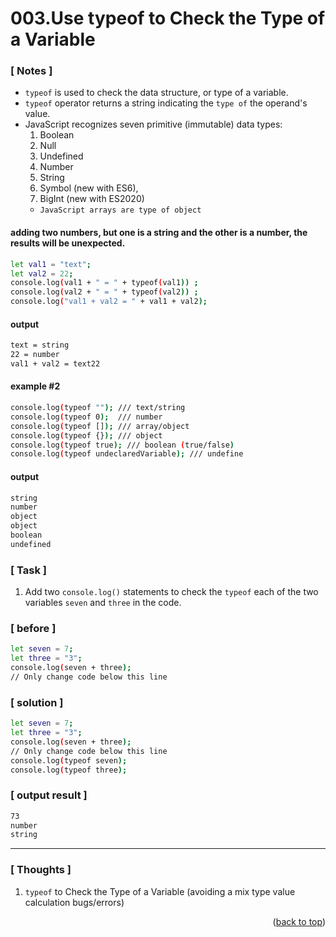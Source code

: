 <a name="topage"></a>

# 003.Use typeof to Check the Type of a Variable

### [ Notes ]
  * `typeof` is used to check the data structure, or type of a variable.
  * `typeof` operator returns a string indicating the `type of` the operand's value.
  * JavaScript recognizes seven primitive (immutable) data types:
      1. Boolean
      2. Null
      3. Undefined
      4. Number
      5. String
      6. Symbol (new with ES6),
      7. BigInt (new with ES2020)
      *  `JavaScript arrays are type of object`

#### adding two numbers, but one is a string and the other is a number, the results will be unexpected.

```sh
let val1 = "text"; 
let val2 = 22;
console.log(val1 + " = " + typeof(val1)) ;
console.log(val2 + " = " + typeof(val2)) ;
console.log("val1 + val2 = " + val1 + val2);
```

#### output
```sh
text = string
22 = number
val1 + val2 = text22
```

#### example #2

```sh
console.log(typeof ""); /// text/string
console.log(typeof 0);  /// number
console.log(typeof []); /// array/object 
console.log(typeof {}); /// object
console.log(typeof true); /// boolean (true/false)
console.log(typeof undeclaredVariable); /// undefine
```

#### output
```sh
string
number
object
object
boolean
undefined
```

### [ Task ]
  1. Add two `console.log()` statements to check the `typeof` each of the two variables `seven` and `three` in the code.


### [ before ]

```sh
let seven = 7;
let three = "3";
console.log(seven + three);
// Only change code below this line
```

### [ solution ]

```sh
let seven = 7;
let three = "3";
console.log(seven + three);
// Only change code below this line
console.log(typeof seven);
console.log(typeof three);
```

### [ output result ]

```sh
73
number
string
```

-----

### [ Thoughts ]

  1. `typeof` to Check the Type of a Variable (avoiding a mix type value calculation bugs/errors) 
  

<p align="right">(<a href="#topage">back to top</a>)</p>
<br/>
<br/>
